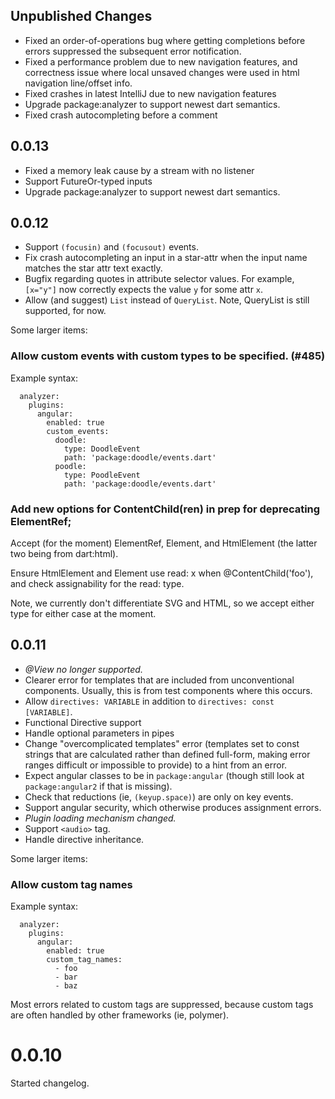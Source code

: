 ## Unpublished Changes

- Fixed an order-of-operations bug where getting completions before errors
  suppressed the subsequent error notification.
- Fixed a performance problem due to new navigation features, and correctness
  issue where local unsaved changes were used in html navigation line/offset
  info.
- Fixed crashes in latest IntelliJ due to new navigation features
- Upgrade package:analyzer to support newest dart semantics.
- Fixed crash autocompleting before a comment

## 0.0.13

- Fixed a memory leak cause by a stream with no listener
- Support FutureOr-typed inputs
- Upgrade package:analyzer to support newest dart semantics.

## 0.0.12

- Support `(focusin)` and `(focusout)` events.
- Fix crash autocompleting an input in a star-attr when the input name matches
  the star attr text exactly.
- Bugfix regarding quotes in attribute selector values. For example, `[x="y"]`
  now correctly expects the value `y` for some attr `x`.
- Allow (and suggest) `List` instead of `QueryList`. Note, QueryList is still
  supported, for now.

Some larger items:

### Allow custom events with custom types to be specified. (#485)

Example syntax:

```
  analyzer:
    plugins:
      angular:
        enabled: true
        custom_events:
          doodle:
            type: DoodleEvent
            path: 'package:doodle/events.dart'
          poodle:
            type: PoodleEvent
            path: 'package:doodle/events.dart'
```

### Add new options for ContentChild(ren) in prep for deprecating ElementRef;
    
Accept (for the moment) ElementRef, Element, and HtmlElement (the
latter two being from dart:html).

Ensure HtmlElement and Element use read: x when @ContentChild('foo'), and check
assignability for the read: type.

Note, we currently don't differentiate SVG and HTML, so we accept either type
for either case at the moment.

## 0.0.11

- *@View no longer supported.*
- Clearer error for templates that are included from unconventional components.
  Usually, this is from test components where this occurs.
- Allow `directives: VARIABLE` in addition to `directives: const [VARIABLE]`.
- Functional Directive support
- Handle optional parameters in pipes
- Change "overcomplicated templates" error (templates set to const strings that
  are calculated rather than defined full-form, making error ranges difficult or
  impossible to provide) to a hint from an error.
- Expect angular classes to be in `package:angular` (though still look at
  `package:angular2` if that is missing).
- Check that reductions (ie, `(keyup.space)`) are only on key events.
- Support angular security, which otherwise produces assignment errors.
- *Plugin loading mechanism changed.*
- Support `<audio>` tag.
- Handle directive inheritance.

Some larger items:

### Allow custom tag names

Example syntax:

```
  analyzer:
    plugins:
      angular:
        enabled: true
        custom_tag_names:
          - foo
          - bar
          - baz
```

Most errors related to custom tags are suppressed, because custom tags are often
handled by other frameworks (ie, polymer).

# 0.0.10

Started changelog.
